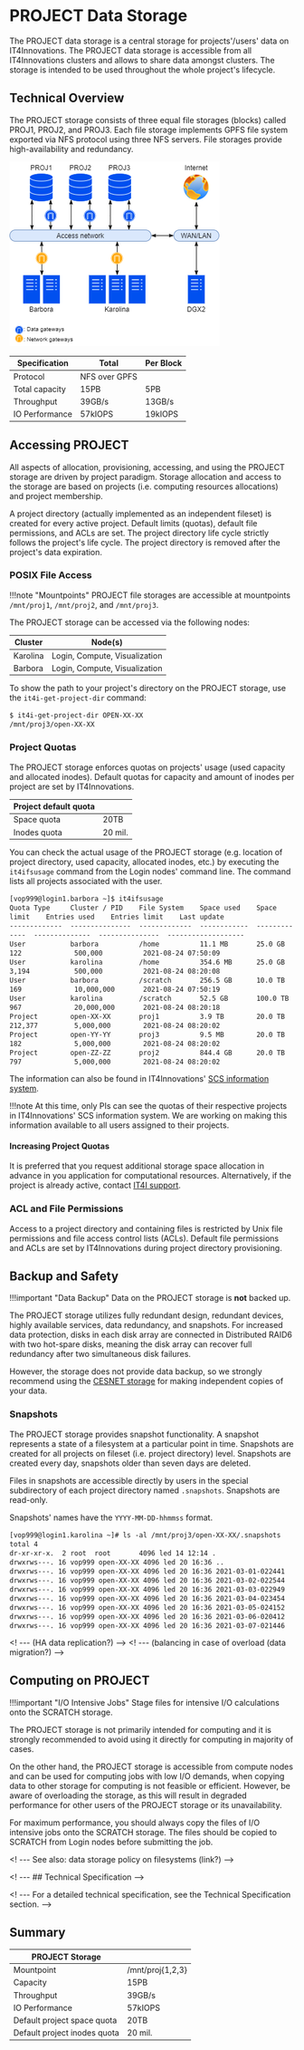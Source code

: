 # PROJECT Data Storage

The PROJECT data storage is a central storage for projects'/users' data on IT4Innovations.
The PROJECT data storage is accessible from all IT4Innovations clusters and allows to share data amongst clusters.
The storage is intended to be used throughout the whole project's lifecycle.

## Technical Overview

The PROJECT storage consists of three equal file storages (blocks) called PROJ1, PROJ2, and PROJ3.
Each file storage implements GPFS file system exported via NFS protocol using three NFS servers.
File storages provide high-availability and redundancy.

![](img/project-storage-overview3.png)

| Specification     | Total              | Per Block           |
| ----------------- | -------------------|-------------------- |
| Protocol          | NFS over GPFS                            |
| Total capacity    | 15PB               | 5PB                 |
| Throughput        | 39GB/s             | 13GB/s              |
| IO Performance    | 57kIOPS            | 19kIOPS             |

## Accessing PROJECT

All aspects of allocation, provisioning, accessing, and using the PROJECT storage are driven by project paradigm.
Storage allocation and access to the storage are based on projects (i.e. computing resources allocations) and project membership.

A project directory (actually implemented as an independent fileset) is created for every active project.
Default limits (quotas), default file permissions, and ACLs are set.
The project directory life cycle strictly follows the project's life cycle.
The project directory is removed after the project's data expiration.

### POSIX File Access

!!!note "Mountpoints"
    PROJECT file storages are accessible at mountpoints `/mnt/proj1`, `/mnt/proj2`, and `/mnt/proj3`.

The PROJECT storage can be accessed via the following nodes:

| Cluster       | Node(s)                       |
| ------------- | ----------------------------- |
| Karolina      | Login, Compute, Visualization |
| Barbora       | Login, Compute, Visualization |

To show the path to your project's directory on the PROJECT storage, use the `it4i-get-project-dir` command:

```console
$ it4i-get-project-dir OPEN-XX-XX
/mnt/proj3/open-XX-XX
```

### Project Quotas

The PROJECT storage enforces quotas on projects' usage (used capacity and allocated inodes).
Default quotas for capacity and amount of inodes per project are set by IT4Innovations.

| Project default quota |         |
| --------------------- | ------- |
| Space quota           | 20TB    |
| Inodes quota          | 20 mil. |

You can check the actual usage of the PROJECT storage (e.g. location of project directory, used capacity, allocated inodes, etc.) by executing the `it4ifsusage` command from the Login nodes' command line. The command lists all projects associated with the user.

```console
[vop999@login1.barbora ~]$ it4ifsusage
Quota Type     Cluster / PID    File System    Space used    Space limit    Entries used    Entries limit    Last update
-------------  ---------------  -------------  ------------  -------------  --------------  ---------------  -------------------
User           barbora          /home          11.1 MB       25.0 GB        122             500,000          2021-08-24 07:50:09
User           karolina         /home          354.6 MB      25.0 GB        3,194           500,000          2021-08-24 08:20:08
User           barbora          /scratch       256.5 GB      10.0 TB        169             10,000,000       2021-08-24 07:50:19
User           karolina         /scratch       52.5 GB       100.0 TB       967             20,000,000       2021-08-24 08:20:18
Project        open-XX-XX       proj1          3.9 TB        20.0 TB        212,377         5,000,000        2021-08-24 08:20:02
Project        open-YY-YY       proj3          9.5 MB        20.0 TB        182             5,000,000        2021-08-24 08:20:02
Project        open-ZZ-ZZ       proj2          844.4 GB      20.0 TB        797             5,000,000        2021-08-24 08:20:02
```

The information can also be found in IT4Innovations' [SCS information system][b].

!!!note
    At this time, only PIs can see the quotas of their respective projects in IT4Innovations' SCS information system.
    We are working on making this information available to all users assigned to their projects.

#### Increasing Project Quotas

It is preferred that you request additional storage space allocation in advance in you application for computational resources.
Alternatively, if the project is already active, contact [IT4I support][a].

### ACL and File Permissions

Access to a project directory and containing files is restricted by Unix file permissions and file access control lists (ACLs).
Default file permissions and ACLs are set by IT4Innovations during project directory provisioning.

## Backup and Safety

!!!important "Data Backup"
    Data on the PROJECT storage is **not** backed up.

The PROJECT storage utilizes fully redundant design, redundant devices, highly available services, data redundancy, and snapshots. For increased data protection, disks in each disk array are connected in Distributed RAID6 with two hot-spare disks, meaning the disk array can recover full redundancy after two simultaneous disk failures.

However, the storage does not provide data backup, so we strongly recommend using the [CESNET storage][1] for making independent copies of your data.

### Snapshots

The PROJECT storage provides snapshot functionality. A snapshot represents a state of a filesystem at a particular point in time. Snapshots are created for all projects on fileset (i.e. project directory) level.
Snapshots are created every day, snapshots older than seven days are deleted.

Files in snapshots are accessible directly by users in the special subdirectory of each project directory named `.snapshots`.
Snapshots are read-only.

Snapshots' names have the `YYYY-MM-DD-hhmmss` format.

```console
[vop999@login1.karolina ~]# ls -al /mnt/proj3/open-XX-XX/.snapshots
total 4
dr-xr-xr-x.  2 root  root       4096 led 14 12:14 .
drwxrws---. 16 vop999 open-XX-XX 4096 led 20 16:36 ..
drwxrws---. 16 vop999 open-XX-XX 4096 led 20 16:36 2021-03-01-022441
drwxrws---. 16 vop999 open-XX-XX 4096 led 20 16:36 2021-03-02-022544
drwxrws---. 16 vop999 open-XX-XX 4096 led 20 16:36 2021-03-03-022949
drwxrws---. 16 vop999 open-XX-XX 4096 led 20 16:36 2021-03-04-023454
drwxrws---. 16 vop999 open-XX-XX 4096 led 20 16:36 2021-03-05-024152
drwxrws---. 16 vop999 open-XX-XX 4096 led 20 16:36 2021-03-06-020412
drwxrws---. 16 vop999 open-XX-XX 4096 led 20 16:36 2021-03-07-021446
```

<! --- (HA data replication?) -->
<! --- (balancing in case of overload (data migration?) -->

## Computing on PROJECT

!!!important "I/O Intensive Jobs"
    Stage files for intensive I/O calculations onto the SCRATCH storage.

The PROJECT storage is not primarily intended for computing and it is strongly recommended to avoid using it directly for computing in majority of cases.

On the other hand, the PROJECT storage is accessible from compute nodes and can be used for computing jobs with low I/O demands,
when copying data to other storage for computing is not feasible or efficient.
However, be aware of overloading the storage, as this will result in degraded performance for other users of the PROJECT storage or its unavailability.

For maximum performance, you should always copy the files of I/O intensive jobs onto the SCRATCH storage.
The files should be copied to SCRATCH from Login nodes before submitting the job.

<! --- See also: data storage policy on filesystems (link?) -->

<! --- ## Technical Specification -->

<! --- For a detailed technical specification, see the Technical Specification section. -->

## Summary

| PROJECT Storage      |                     |
| -------------------- | ------------------- |
| Mountpoint           | /mnt/proj{1,2,3}    |
| Capacity             | 15PB                |
| Throughput           | 39GB/s              |
| IO Performance       | 57kIOPS             |
| Default project space quota  | 20TB        |
| Default project inodes quota | 20 mil.     |

[1]: ../storage/cesnet-storage.md

[a]: mailto:support@it4i.cz
[b]: https://scs.it4i.cz/projects
